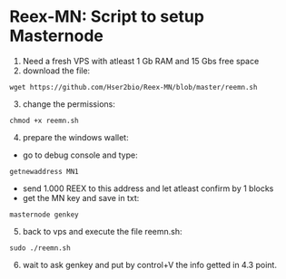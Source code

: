 # Reex-MN: Script to setup Masternode


1. Need a fresh VPS with atleast 1 Gb RAM and 15 Gbs free space
2. download the file: 
```
wget https://github.com/Hser2bio/Reex-MN/blob/master/reemn.sh
```
3. change the permissions:
```
chmod +x reemn.sh
```
4. prepare the windows wallet:
- go to debug console and type:
```
getnewaddress MN1
```
- send 1.000 REEX to this address and let atleast confirm by 1 blocks
- get the MN key and save in txt:
```
masternode genkey
```
5. back to vps and execute the file reemn.sh:
```
sudo ./reemn.sh
```
6. wait to ask genkey and put by control+V the info getted in 4.3 point.

